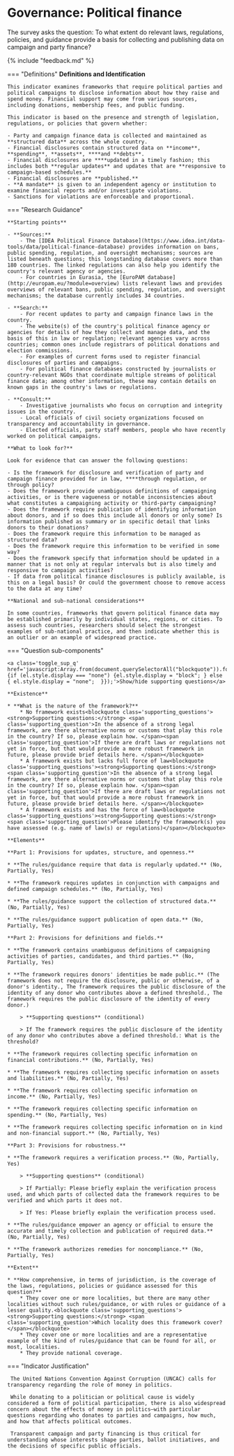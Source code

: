 # Governance: Political finance

The survey asks the question: To what extent do relevant laws, regulations, policies, and guidance provide a basis for collecting and publishing data on campaign and party finance? 

{% include "feedback.md" %}


    
=== "Definitions"
    **Definitions and Identification**
    
    This indicator examines frameworks that require political parties and political campaigns to disclose information about how they raise and spend money. Financial support may come from various sources, including donations, membership fees, and public funding.
    
    This indicator is based on the presence and strength of legislation, regulations, or policies that govern whether:
    
    - Party and campaign finance data is collected and maintained as **structured data** across the whole country.
    - Financial disclosures contain structured data on **income**, **spending**, **assets**, ****and **debts**.
    - Financial disclosures are ****updated in a timely fashion; this includes both **regular updates** and updates that are **responsive to campaign-based schedules.**
    - Financial disclosures are **published.**
    - **A mandate** is given to an independent agency or institution to examine financial reports and/or investigate violations.
    - Sanctions for violations are enforceable and proportional.
    
=== "Research Guidance"
    
    **Starting points**
    
    - **Sources:**
        - The [IDEA Political Finance Database](https://www.idea.int/data-tools/data/political-finance-database) provides information on bans, public spending, regulation, and oversight mechanisms; sources are listed beneath questions; this longstanding database covers more than 180 countries. The linked regulations can also help you identify the country's relevant agency or agencies.
        - For countries in Eurasia, the [EuroPAM database](http://europam.eu/?module=overview) lists relevant laws and provides overviews of relevant bans, public spending, regulation, and oversight mechanisms; the database currently includes 34 countries.
    
    - **Search:**
        - For recent updates to party and campaign finance laws in the country.
        - The website(s) of the country's political finance agency or agencies for details of how they collect and manage data, and the basis of this in law or regulation; relevant agencies vary across countries; common ones include registrars of political donations and election commissions.
        - For examples of current forms used to register financial disclosures of parties and campaigns.
        - For political finance databases constructed by journalists or country-relevant NGOs that coordinate multiple streams of political finance data; among other information, these may contain details on known gaps in the country's laws or regulations.
    
    - **Consult:**
        - Investigative journalists who focus on corruption and integrity issues in the country.
        - Local officials of civil society organizations focused on transparency and accountability in governance.
        - Elected officials, party staff members, people who have recently worked on political campaigns.
    
    **What to look for?**
    
    Look for evidence that can answer the following questions:
    
    - Is the framework for disclosure and verification of party and campaign finance provided for in law, ****through regulation, or through policy?
    - Does the framework provide unambiguous definitions of campaigning activities, or is there vagueness or notable inconsistencies about what constitutes a campaigning activity or third-party campaigning?
    - Does the framework require publication of identifying information about donors, and if so does this include all donors or only some? Is information published as summary or in specific detail that links donors to their donations?
    - Does the framework require this information to be managed as structured data?
    - Does the framework require this information to be verified in some way?
    - Does the framework specify that information should be updated in a manner that is not only at regular intervals but is also timely and responsive to campaign activities?
    - If data from political finance disclosures is publicly available, is this on a legal basis? Or could the government choose to remove access to the data at any time?
    
    **National and sub-national considerations**
    
    In some countries, frameworks that govern political finance data may be established primarily by individual states, regions, or cities. To assess such countries, researchers should select the strongest examples of sub-national practice, and then indicate whether this is an outlier or an example of widespread practice.

=== "Question sub-components"

    <a class='toggle_sup_q' href='javascript:Array.from(document.querySelectorAll("blockquote")).forEach(function(el) {if (el.style.display === "none") {el.style.display = "block"; } else { el.style.display = "none";  }});'>Show/hide supporting questions</a>
    
    **Existence**
    
    * **What is the nature of the framework?**
        * No framework exists<blockquote class='supporting_questions'><strong>Supporting questions:</strong> <span class='supporting_question'>In the absence of a strong legal framework, are there alternative norms or customs that play this role in the country? If so, please explain how. </span><span class='supporting_question'>If there are draft laws or regulations not yet in force, but that would provide a more robust framework in future, please provide brief details here. </span></blockquote>
        * A framework exists but lacks full force of law<blockquote class='supporting_questions'><strong>Supporting questions:</strong> <span class='supporting_question'>In the absence of a strong legal framework, are there alternative norms or customs that play this role in the country? If so, please explain how. </span><span class='supporting_question'>If there are draft laws or regulations not yet in force, but that would provide a more robust framework in future, please provide brief details here. </span></blockquote>
        * A framework exists and has the force of law<blockquote class='supporting_questions'><strong>Supporting questions:</strong> <span class='supporting_question'>Please identify the framework(s) you have assessed (e.g. name of law(s) or regulations)</span></blockquote>
    
    **Elements**
    
    **Part 1: Provisions for updates, structure, and openness.**
    
    * **The rules/guidance require that data is regularly updated.** (No, Partially, Yes)
    
    * **The framework requires updates in conjunction with campaigns and defined campaign schedules.** (No, Partially, Yes)
    
    * **The rules/guidance support the collection of structured data.** (No, Partially, Yes)
    
    * **The rules/guidance support publication of open data.** (No, Partially, Yes)
    
    **Part 2: Provisions for definitions and fields.**
    
    * **The framework contains unambiguous definitions of campaigning activities of parties, candidates, and third parties.** (No, Partially, Yes)
    
    * **The framework requires donors' identities be made public.** (The framework does not require the disclosure, public or otherwise, of a donor's identity., The framework requires the public disclosure of the identity of any donor who contributes above a defined threshold., The framework requires the public disclosure of the identity of every donor.)
    
        > **Supporting questions** (conditional)
    
        > If The framework requires the public disclosure of the identity of any donor who contributes above a defined threshold.: What is the threshold?
    
    * **The framework requires collecting specific information on financial contributions.** (No, Partially, Yes)
    
    * **The framework requires collecting specific information on assets and liabilities.** (No, Partially, Yes)
    
    * **The framework requires collecting specific information on income.** (No, Partially, Yes)
    
    * **The framework requires collecting specific information on spending.** (No, Partially, Yes)
    
    * **The framework requires collecting specific information on in kind and non-financial support.** (No, Partially, Yes)
    
    **Part 3: Provisions for robustness.**
    
    * **The framework requires a verification process.** (No, Partially, Yes)
    
        > **Supporting questions** (conditional)
    
        > If Partially: Please briefly explain the verification process used, and which parts of collected data the framework requires to be verified and which parts it does not.
    
        > If Yes: Please briefly explain the verification process used.
    
    * **The rules/guidance empower an agency or official to ensure the accurate and timely collection and publication of required data.** (No, Partially, Yes)
    
    * **The framework authorizes remedies for noncompliance.** (No, Partially, Yes)
    
    **Extent**
    
    * **How comprehensive, in terms of jurisdiction, is the coverage of the laws, regulations, policies or guidance assessed for this question?**
        * They cover one or more localities, but there are many other localities without such rules/guidance, or with rules or guidance of a lesser quality.<blockquote class='supporting_questions'><strong>Supporting questions:</strong> <span class='supporting_question'>Which locality does this framework cover?</span></blockquote>
        * They cover one or more localities and are a representative example of the kind of rules/guidance that can be found for all, or most, localities.
        * They provide national coverage.


=== "Indicator Justification"


     The United Nations Convention Against Corruption (UNCAC) calls for transparency regarding the role of money in politics.
     
     While donating to a politician or political cause is widely considered a form of political participation, there is also widespread concern about the effects of money in politics—with particular questions regarding who donates to parties and campaigns, how much, and how that affects political outcomes. 
     
     Transparent campaign and party financing is thus critical for understanding whose interests shape parties, ballot initiatives, and the decisions of specific public officials.